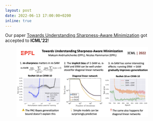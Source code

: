 ```yaml
---
layout: post
date: 2022-06-13 17:00:00+0200
inline: true
---
```



Our paper [Towards Understanding Sharpness-Aware Minimization](https://arxiv.org/abs/2206.06232) got accepted to **ICML'22**! 
<!-- We shed some light on why the existing justifications behind SAM are incomplete, what's the role of m-sharpness on very simple models, and study  other curious properties of SAM empirically. -->
<div style="text-align: center;">
  <img src="./assets/img/publication_preview/sam_paper.png" alt="SAM summary" width="85%"/>
</div>
